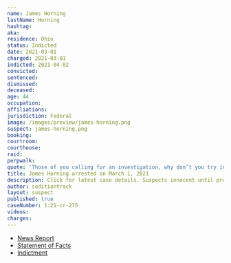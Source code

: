 ```yaml
---
name: James Horning
lastName: Horning
hashtag:
aka:
residence: Ohio
status: Indicted
date: 2021-03-01
charged: 2021-03-01
indicted: 2021-04-02
convicted:
sentenced:
dismissed:
deceased:
age: 44
occupation:
affiliations:
jurisdiction: Federal
image: /images/preview/james-horning.png
suspect: james-horning.png
booking:
courtroom:
courthouse:
raid:
perpwalk:
quote: 'Those of you calling for an investigation, why don’t you try investigating deez nuts with ya chin'
title: James Horning arrested on March 1, 2021
description: Click for latest case details. Suspects innocent until proven guilty.
author: seditiontrack
layout: suspect
published: true
caseNumber: 1:21-cr-275
videos:
charges:
---
```

- [News Report](https://sciotovalleyguardian.com/2021/01/10/fbi-tipped-to-local-man-who-was-involved-in-capitol-siege/)
- [Statement of Facts](https://www.justice.gov/usao-dc/case-multi-defendant/file/1378696/download)
- [Indictment](https://www.justice.gov/usao-dc/case-multi-defendant/file/1422221/download)
